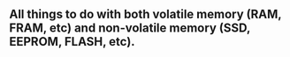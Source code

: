 ## All things to do with both volatile memory (RAM, FRAM, etc) and non-volatile memory (SSD, EEPROM, FLASH, etc). 

